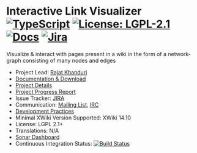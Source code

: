 # Interactive Link Visualizer [![TypeScript](https://img.shields.io/badge/--3178C6?logo=typescript&logoColor=ffffff)](https://www.typescriptlang.org/) [![License: LGPL-2.1](https://img.shields.io/badge/license-LGPL_2.1-blue)](https://opensource.org/license/lgpl-2-1/) [![Docs](https://readthedocs.org/projects/ansicolortags/badge/?version=latest)](https://extensions.xwiki.org/xwiki/bin/view/Extension/InteractiveLinkVisualizer) [![Jira](https://badgen.net/badge/icon/jira?icon=jira&label)](https://jira.xwiki.org/projects/INTLV)

Visualize & interact with pages present in a wiki in the form of a network-graph consisting of many nodes and edges

* Project Lead: [Rajat Khanduri](https://www.xwiki.org/xwiki/bin/view/XWiki/rajat)
* [Documentation & Download](https://extensions.xwiki.org/xwiki/bin/view/Extension/InteractiveLinkVisualizer)
* [Project Details](https://dev.xwiki.org/xwiki/bin/view/GoogleSummerOfCode/InteractiveLinkVisualization)
* [Project Progress Report](https://github.com/xwiki-contrib/application-interactive-link-visualizer/blob/main/PROGRESS.md)
* Issue Tracker: [JIRA](https://jira.xwiki.org/projects/INTLV)
* Communication: [Mailing List](http://dev.xwiki.org/xwiki/bin/view/Community/MailingLists), [IRC](http://dev.xwiki.org/xwiki/bin/view/Community/IRC)
* [Development Practices](http://dev.xwiki.org)
* Minimal XWiki Version Supported: XWiki 14.10
* License: LGPL 2.1+
* Translations: N/A 
* [Sonar Dashboard](https://sonarcloud.io/project/overview?id=org.xwiki.contrib%3Aapplication-interactive-link-visualizer)
* Continuous Integration Status: [![Build Status](https://ci.xwiki.org/view/Contrib/job/XWiki%20Contrib/job/application-interactive-link-visualizer/job/main/badge/icon)](https://ci.xwiki.org/view/Contrib/job/XWiki%20Contrib/job/application-interactive-link-visualizer/job/main/)